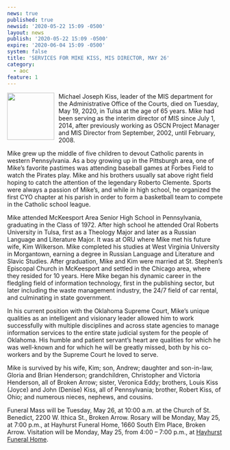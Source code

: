 ```yaml
---
news: true
published: true
newsid: '2020-05-22 15:09 -0500'
layout: news
publish: '2020-05-22 15:09 -0500'
expire: '2020-06-04 15:09 -0500'
system: false
title: 'SERVICES FOR MIKE KISS, MIS DIRECTOR, MAY 26'
category:
  - aoc
feature: 1
---
```

<img style="width: 110px; float: left; margin: 0 10px 10px 0;" src="http://www.oscn.net/images/news/michael-kiss.jpg" />Michael Joseph Kiss, leader of the MIS department for the Administrative Office of the Courts, died on Tuesday, May 19, 2020, in Tulsa at the age of 65 years.  Mike had been serving as the interim director of MIS since July 1, 2014, after previously working as OSCN Project Manager and MIS Director from September, 2002, until February, 2008. 

Mike grew up the middle of five children to devout Catholic parents in western Pennsylvania. As a boy growing up in the Pittsburgh area, one of Mike’s favorite pastimes was attending baseball games at Forbes Field to watch the Pirates play. Mike and his brothers usually sat above right field hoping to catch the attention of the legendary Roberto Clemente. Sports were always a passion of Mike’s, and while in high school, he organized the first CYO chapter at his parish in order to form a basketball team to compete in the Catholic school league.

Mike attended McKeesport Area Senior High School in Pennsylvania, graduating in the Class of 1972. After high school he attended Oral Roberts University in Tulsa, first as a Theology Major and later as a Russian Language and Literature Major. It was at ORU where Mike met his future wife, Kim Wilkerson. Mike completed his studies at West Virginia University in Morgantown, earning a degree in Russian Language and Literature and Slavic Studies. After graduation, Mike and Kim were married at St. Stephen’s Episcopal Church in McKeesport and settled in the Chicago area, where they resided for 10 years. Here Mike began his dynamic career in the fledgling field of information technology, first in the publishing sector, but later including the waste management industry, the 24/7 field of car rental, and culminating in state government.

In his current position with the Oklahoma Supreme Court, Mike’s unique qualities as an intelligent and visionary leader allowed him to work successfully with multiple disciplines and across state agencies to manage information services to the entire state judicial system for the people of Oklahoma. His humble and patient servant’s heart are qualities for which he was well-known and for which he will be greatly missed, both by his co-workers and by the Supreme Court he loved to serve.

Mike is survived by his wife, Kim; son, Andrew; daughter and son-in-law, Gloria and Brian Henderson; grandchildren, Christopher and Victoria Henderson, all of Broken Arrow; sister, Veronica Eddy; brothers, Louis Kiss (Joyce) and John (Denise) Kiss, all of Pennsylvania; brother, Robert Kiss, of Ohio; and numerous nieces, nephews, and cousins.  

Funeral Mass will be Tuesday, May 26, at 10:00 a.m. at the Church of St. Benedict, 2200 W. Ithica St., Broken Arrow.  Rosary will be Monday, May 25, at 7:00 p.m., at Hayhurst Funeral Home, 1660 South Elm Place, Broken Arrow.  Visitation will be Monday, May 25, from 4:00 – 7:00 p.m., at [Hayhurst Funeral Home](https://www.hayhurstfuneralhome.com/obituaries/Michael-Kiss/).
